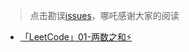 > 点击勘误[issues](https://github.com/webVueBlog/learn-web/issues)，哪吒感谢大家的阅读

- [「LeetCode」01-两数之和⚡️](/ALG/两数之和.md)









